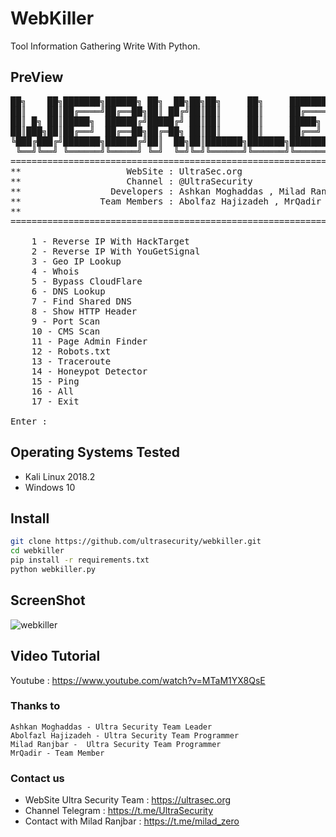 # WebKiller

Tool Information Gathering Write With Python.


## PreView
<pre>
██╗    ██╗███████╗██████╗ ██╗  ██╗██╗██╗     ██╗     ███████╗██████╗ 
██║    ██║██╔════╝██╔══██╗██║ ██╔╝██║██║     ██║     ██╔════╝██╔══██╗
██║ █╗ ██║█████╗  ██████╔╝█████╔╝ ██║██║     ██║     █████╗  ██████╔╝
██║███╗██║██╔══╝  ██╔══██╗██╔═██╗ ██║██║     ██║     ██╔══╝  ██╔══██╗
╚███╔███╔╝███████╗██████╔╝██║  ██╗██║███████╗███████╗███████╗██║  ██║
 ╚══╝╚══╝ ╚══════╝╚═════╝ ╚═╝  ╚═╝╚═╝╚══════╝╚══════╝╚══════╝╚═╝  ╚═╝
====================================================================
**                    WebSite : UltraSec.org                      **
**                    Channel : @UltraSecurity                    **
**                 Developers : Ashkan Moghaddas , Milad Ranjbar  **
**               Team Members : Abolfaz Hajizadeh , MrQadir       **
**                                                                **
====================================================================

    1 - Reverse IP With HackTarget
    2 - Reverse IP With YouGetSignal
    3 - Geo IP Lookup
    4 - Whois
    5 - Bypass CloudFlare
    6 - DNS Lookup
    7 - Find Shared DNS
    8 - Show HTTP Header
    9 - Port Scan
    10 - CMS Scan
    11 - Page Admin Finder
    12 - Robots.txt
    13 - Traceroute
    14 - Honeypot Detector
    15 - Ping
    16 - All
    17 - Exit
    
Enter : 
</pre>


## Operating Systems Tested
- Kali Linux 2018.2
- Windows 10


## Install
```bash
git clone https://github.com/ultrasecurity/webkiller.git
cd webkiller
pip install -r requirements.txt
python webkiller.py 
```

## ScreenShot
![webkiller](https://user-images.githubusercontent.com/34939571/42339890-a8da008c-80a3-11e8-87c1-dcf5e0648203.png)

## Video Tutorial
Youtube : https://www.youtube.com/watch?v=MTaM1YX8QsE


### Thanks to
    Ashkan Moghaddas - Ultra Security Team Leader
    Abolfazl Hajizadeh - Ultra Security Team Programmer
    Milad Ranjbar -  Ultra Security Team Programmer
    MrQadir - Team Member 

### Contact us
- WebSite Ultra Security Team : https://ultrasec.org
- Channel Telegram : https://t.me/UltraSecurity
- Contact with Milad Ranjbar : https://t.me/milad_zero
